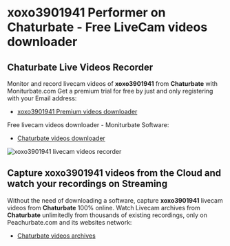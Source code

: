 # xoxo3901941 Performer on Chaturbate - Free LiveCam videos downloader

## Chaturbate Live Videos Recorder

Monitor and record livecam videos of **xoxo3901941** from **Chaturbate** with Moniturbate.com
Get a premium trial for free by just and only registering with your Email address:
* [xoxo3901941 Premium videos downloader](https://moniturbate.com/request-demo-licence-key.html)

Free livecam videos downloader - Moniturbate Software:
* [Chaturbate videos downloader](https://moniturbate.com/moniturbate-download-software.html)

![xoxo3901941 livecam videos recorder](https://peachurnet.com/templates/moniturbate-software.png)


## Capture xoxo3901941 videos from the Cloud and watch your recordings on Streaming

Without the need of downloading a software, capture **xoxo3901941** livecam videos from **Chaturbate** 100% online.
Watch Livecam archives from **Chaturbate** unlimitedly from thousands of existing recordings, only on Peachurbate.com and its websites network:
* [Chaturbate videos archives](https://peachurnet.com/)